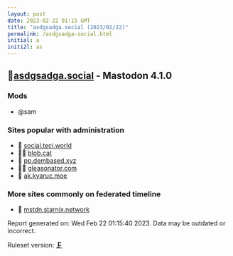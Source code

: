 ```yaml
---
layout: post
date: 2023-02-22 01:15 GMT
title: "asdgsadga.social (2023/02/22)"
permalink: /asdgsadga-social.html
initial: a
initi2l: as
---
```


## 🐘[asdgsadga.social](https://asdgsadga.social) - Mastodon 4.1.0

### Mods
 * @sam

### Sites popular with administration

* 🐘 [social.teci.world](/social-teci-world.html)
* 🦝🧸 [blob.cat](/blob-cat.html)
* 🐘 [pp.dembased.xyz](/pp-dembased-xyz.html)
* 🦝🧸 [gleasonator.com](/gleasonator-com.html)
* 🐘 [ak.kyaruc.moe](/ak-kyaruc-moe.html)

### More sites commonly on federated timeline

* 🐘 [mstdn.starnix.network](/mstdn-starnix-network.html)

Report generated on: Wed Feb 22 01:15:40 2023. Data may be outdated or incorrect.

Ruleset version: [🗜](/version-clamp)
